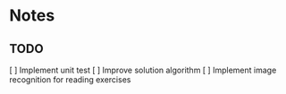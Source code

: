 # Notes
## TODO
[ ] Implement unit test
[ ] Improve solution algorithm
[ ] Implement image recognition for reading exercises 